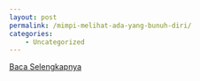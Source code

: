 ```yaml
---
layout: post
permalink: /mimpi-melihat-ada-yang-bunuh-diri/
categories:
    - Uncategorized
---
```


[Baca Selengkapnya](/09)